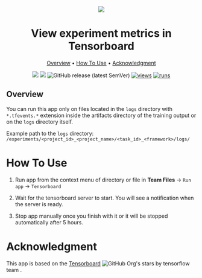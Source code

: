 <div align="center" markdown>
<img src="https://github.com/user-attachments/assets/71d57891-8299-42ae-b007-3bd798624a52">

# View experiment metrics in Tensorboard

<p align="center">
  <a href="#Overview">Overview</a> •
  <a href="#How-To-Use">How To Use</a> • 
  <a href="#Acknowledgment">Acknowledgment</a>
</p>

[![](https://img.shields.io/badge/supervisely-ecosystem-brightgreen)](https://ecosystem.supervisely.com)
[![](https://img.shields.io/badge/slack-chat-green.svg?logo=slack)](https://supervisely.com/slack)
![GitHub release (latest SemVer)](https://img.shields.io/github/v/release/supervisely-ecosystem/tensorboard-experiments-viewer)
[![views](https://app.supervisely.com/img/badges/views/supervisely-ecosystem/tensorboard-experiments-viewer.png)](https://supervisely.com)
[![runs](https://app.supervisely.com/img/badges/runs/supervisely-ecosystem/tensorboard-experiments-viewer.png)](https://supervisely.com)

</div>

## Overview

You can run this app only on files located in the `logs` directory with `*.tfevents.*` extension inside the artifacts directory of the training output or on the `logs` directory itself.

Example path to the `logs` directory: `/experiments/<project_id>_<project_name>/<task_id>_<framework>/logs/`

# How To Use

1. Run app from the context menu of directory or file in **Team Files** -> `Run app` -> `Tensorboard`

2. Wait for the tensorboard server to start. You will see a notification when the server is ready.

3. Stop app manually once you finish with it or it will be stopped automatically after 5 hours.

# Acknowledgment

This app is based on the [Tensorboard](https://github.com/tensorflow/tensorboard) ![GitHub Org's stars](https://img.shields.io/github/stars/tensorflow/tensorboard?style=social) by tensorflow team .
